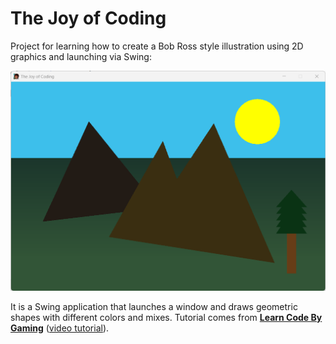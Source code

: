 # The Joy of Coding
Project for learning how to create a Bob Ross style illustration using 2D graphics and launching via Swing:

![screenshot1](resources/window.png)

It is a Swing application that launches a window and draws geometric shapes with different colors and mixes. Tutorial comes from **[Learn Code By Gaming](https://learncodebygaming.com)** ([video tutorial](https://youtu.be/IyBsWymfqms)).
